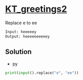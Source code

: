 # [KT_greetings2](https://open.kattis.com/problems/greetings2)

Replace e to ee

```txt
Input: heeeeey
Output: heeeeeeeeeey
```

## Solution

* py

```py
print(input().replace("e", "ee"))
```
